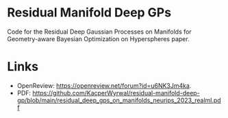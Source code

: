 # Residual Manifold Deep GPs 
Code for the Residual Deep Gaussian Processes on Manifolds for Geometry-aware Bayesian Optimization on Hyperspheres paper. 

# Links 
- OpenReview: https://openreview.net/forum?id=u6NK3Jm4ka.
- PDF: https://github.com/KacperWyrwal/residual-manifold-deep-gp/blob/main/residual_deep_gps_on_manifolds_neurips_2023_realml.pdf
